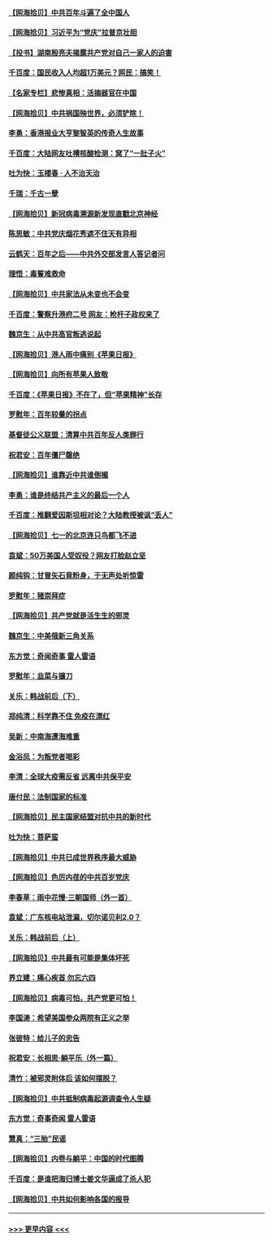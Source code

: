 #### [【网海拾贝】中共百年斗遍了全中国人](../pages/nsc993/n13060020.md?t=07030252) 
#### [【网海拾贝】习近平为“党庆”拉普京壮胆](../pages/nsc993/n13057781.md?t=07030252) 
#### [【投书】湖南殷亮夫揭露共产党对自己一家人的迫害](../pages/nsc993/n13057744.md?t=07030252) 
#### [千百度：国民收入人均超1万美元？网民：搞笑！](../pages/nsc993/n13057692.md?t=07030252) 
#### [【名家专栏】悲惨真相：活摘器官在中国](../pages/nsc993/n13056611.md?t=07030252) 
#### [【网海拾贝】中共祸国殃世界，必须铲除！](../pages/nsc993/n13056011.md?t=07030252) 
#### [李勇：香港报业大亨黎智英的传奇人生故事](../pages/nsc993/n13055258.md?t=07030252) 
#### [千百度：大陆网友吐槽核酸检测：窝了“一肚子火”](../pages/nsc993/n13055194.md?t=07030252) 
#### [吐为快：玉楼春 · 人不治天治](../pages/nsc993/n13054028.md?t=07030252) 
#### [千瑞：千古一孽](../pages/nsc993/n13054016.md?t=07030252) 
#### [【网海拾贝】新冠病毒溯源新发现直戳北京神经](../pages/nsc993/n13052425.md?t=07030252) 
#### [陈思敏：中共党庆烟花秀遮不住天有异相](../pages/nsc993/n13052020.md?t=07030252) 
#### [云鹤天：百年之后——中共外交部发言人答记者问](../pages/nsc993/n13051604.md?t=07030252) 
#### [理悟：毒誓难救命](../pages/nsc993/n13051601.md?t=07030252) 
#### [【网海拾贝】中共家法从未变也不会变](../pages/nsc993/n13050366.md?t=07030252) 
#### [千百度：警察升港府二号 网友：枪杆子政权来了](../pages/nsc993/n13050261.md?t=07030252) 
#### [魏京生：从中共高官叛逃说起](../pages/nsc993/n13048997.md?t=07030252) 
#### [【网海拾贝】港人雨中痛别《苹果日报》](../pages/nsc993/n13048941.md?t=07030252) 
#### [【网海拾贝】向所有苹果人致敬](../pages/nsc993/n13046795.md?t=07030252) 
#### [千百度：《苹果日报》不在了，但“苹果精神”长存](../pages/nsc993/n13046703.md?t=07030252) 
#### [罗慰年：百年较量的拐点](../pages/nsc993/n13046542.md?t=07030252) 
#### [基督徒公义联盟：清算中共百年反人类罪行](../pages/nsc993/n13046499.md?t=07030252) 
#### [祝君安：百年僵尸罄绝](../pages/nsc993/n13045595.md?t=07030252) 
#### [【网海拾贝】谁靠近中共谁倒楣](../pages/nsc993/n13044667.md?t=07030252) 
#### [李勇：谁是终结共产主义的最后一个人](../pages/nsc993/n13044397.md?t=07030252) 
#### [千百度：推翻爱因斯坦相对论？大陆教授被讽“丢人”](../pages/nsc993/n13043908.md?t=07030252) 
#### [【网海拾贝】七一的北京连只鸟都飞不进](../pages/nsc993/n13041377.md?t=07030252) 
#### [袁斌：50万美国人受奴役？网友打脸赵立坚](../pages/nsc993/n13041330.md?t=07030252) 
#### [颜纯钩：甘冒矢石竟粉身，于无声处听惊雷](../pages/nsc993/n13041140.md?t=07030252) 
#### [罗慰年：猪崇拜症](../pages/nsc993/n13041071.md?t=07030252) 
#### [【网海拾贝】共产党就是活生生的邪灵](../pages/nsc993/n13036627.md?t=07030252) 
#### [魏京生：中美俄新三角关系](../pages/nsc993/n13035986.md?t=07030252) 
#### [东方觉：奇闻奇事 雷人雷语](../pages/nsc993/n13035878.md?t=07030252) 
#### [罗慰年：韭菜与镰刀](../pages/nsc993/n13034374.md?t=07030252) 
#### [关乐：韩战前后（下）](../pages/nsc993/n13034113.md?t=07030252) 
#### [郑纯清：科学靠不住 免疫在漂红](../pages/nsc993/n13034093.md?t=07030252) 
#### [吴新：中南海遭海难重](../pages/nsc993/n13034084.md?t=07030252) 
#### [金浴凤：为叛党者喝彩](../pages/nsc993/n13034058.md?t=07030252) 
#### [李清：全球大疫需反省 远离中共保平安](../pages/nsc993/n13033784.md?t=07030252) 
#### [唐付民：法制国家的标准](../pages/nsc993/n13032944.md?t=07030252) 
#### [【网海拾贝】民主国家结盟对抗中共的新时代](../pages/nsc993/n13031717.md?t=07030252) 
#### [吐为快：菩萨蛮](../pages/nsc993/n13030033.md?t=07030252) 
#### [【网海拾贝】中共已成世界秩序最大威胁](../pages/nsc993/n13028138.md?t=07030252) 
#### [【网海拾贝】色厉内荏的中共百岁党庆](../pages/nsc993/n13025582.md?t=07030252) 
#### [李春草：雨中花慢‧三朝国师（外一首）](../pages/nsc993/n13025567.md?t=07030252) 
#### [袁斌：广东核电站泄漏，切尔诺贝利2.0？](../pages/nsc993/n13025475.md?t=07030252) 
#### [关乐：韩战前后（上）](../pages/nsc993/n13025387.md?t=07030252) 
#### [【网海拾贝】中共最有可能是集体坏死](../pages/nsc993/n13023101.md?t=07030252) 
#### [界立建：痛心疾首 勿忘六四](../pages/nsc993/n13022339.md?t=07030252) 
#### [【网海拾贝】病毒可怕，共产党更可怕！](../pages/nsc993/n13020728.md?t=07030252) 
#### [李国涛：希望美国参众两院有正义之举](../pages/nsc993/n13020674.md?t=07030252) 
#### [张彼特：给儿子的忠告](../pages/nsc993/n13018934.md?t=07030252) 
#### [祝君安：长相思‧躺平乐（外一篇）](../pages/nsc993/n13018923.md?t=07030252) 
#### [清竹：被邪灵附体后 该如何摆脱？](../pages/nsc993/n13018877.md?t=07030252) 
#### [【网海拾贝】中共抵制病毒起源调查令人生疑](../pages/nsc993/n13017785.md?t=07030252) 
#### [东方觉：奇事奇闻 雷人雷语](../pages/nsc993/n13017577.md?t=07030252) 
#### [慧真：“三胎”民谣](../pages/nsc993/n13017394.md?t=07030252) 
#### [【网海拾贝】内卷与躺平：中国的时代图腾](../pages/nsc993/n13016128.md?t=07030252) 
#### [千百度：是谁把海归博士姜文华逼成了杀人犯](../pages/nsc993/n13015218.md?t=07030252) 
#### [【网海拾贝】中共如何影响各国的报导](../pages/nsc993/n13012599.md?t=07030252) 

----
#### [ >>> 更早内容 <<< ](../indexes/nsc993-earlier.md)
